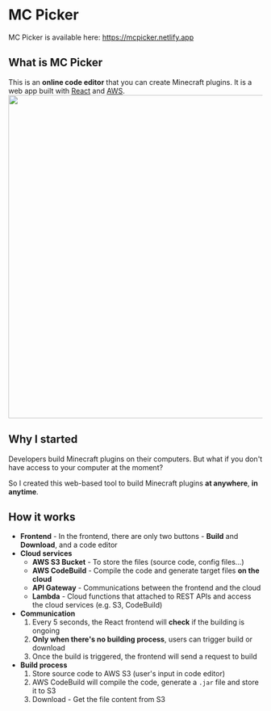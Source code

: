 # MC Picker

MC Picker is available here: https://mcpicker.netlify.app
## What is MC Picker
This is an **online code editor** that you can create Minecraft plugins.
It is a web app built with [React](https://react.dev/) and [AWS](https://aws.amazon.com/).
<img width="640" alt="" src="https://github.com/JunweiNotAvailable/mc-picker/assets/89463326/5af8b33b-86c8-4e9d-881b-78a7058cea63" >


## Why I started
Developers build Minecraft plugins on their computers. But what if you don't have access to your computer at the moment?

So I created this web-based tool to build Minecraft plugins **at anywhere**, **in anytime**.

## How it works
- **Frontend** - In the frontend, there are only two buttons - **Build** and **Download**, and a code editor
- **Cloud services**
  - **AWS S3 Bucket** - To store the files (source code, config files...)
  - **AWS CodeBuild** - Compile the code and generate target files **on the cloud**
  - **API Gateway** - Communications between the frontend and the cloud
  - **Lambda** - Cloud functions that attached to REST APIs and access the cloud services (e.g. S3, CodeBuild)
- **Communication**
  1. Every 5 seconds, the React frontend will **check** if the building is ongoing
  2. **Only when there's no building process**, users can trigger build or download
  3. Once the build is triggered, the frontend will send a request to build
- **Build process**
  1. Store source code to AWS S3 (user's input in code editor)
  2. AWS CodeBuild will compile the code, generate a `.jar` file and store it to S3
  3. Download - Get the file content from S3
